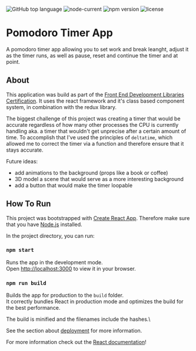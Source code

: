 <img alt="GitHub top language" src="https://img.shields.io/github/languages/top/Normaly0/work_break_timer"> <img alt="node-current" src="https://img.shields.io/node/v/v"> <img alt="npm version" src="https://img.shields.io/badge/npm-v8.1.0-blue"> <img alt="license" src="https://img.shields.io/badge/License-GPL%20-orange">

# Pomodoro Timer App

A pomodoro timer app allowing you to set work and break leanght, adjust it as the timer runs, as well as pause, reset and continue the timer and at point.

## About

This application was build as part of the [Front End Development Libraries Certification](https://www.freecodecamp.org/certification/normaly/front-end-development-libraries).
It uses the react framework and it's class based component system, in combination with the redux library.

The biggest challenge of this project was creating a timer that would be accurate regardless of how many other processes the CPU is currently handling aka. a timer that wouldn't get unprecise after a certain amount of time. To accomplish that I've used the principles of `deltatime`, which allowed me to correct the timer via a function and therefore ensure that it stays accurate.

Future ideas:
- add animations to the background (props like a book or coffee)
- 3D model a scene that would serve as a more interesting background
- add a button that would make the timer loopable


## How To Run

This project was bootstrapped with [Create React App](https://github.com/facebook/create-react-app).
Therefore make sure that you have [Node.js](https://nodejs.org/en/) installed.

In the project directory, you can run:

### `npm start`

Runs the app in the development mode.\
Open [http://localhost:3000](http://localhost:3000) to view it in your browser.

### `npm run build`

Builds the app for production to the `build` folder.\
It correctly bundles React in production mode and optimizes the build for the best performance.

The build is minified and the filenames include the hashes.\

See the section about [deployment](https://facebook.github.io/create-react-app/docs/deployment) for more information.

For more information check out the [React documentation](https://reactjs.org/)!
